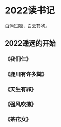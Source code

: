 # 2022读书记


<!--more-->



白驹过隙，白云苍狗。


## 2022遥远的开始

### 《我们仨》

### 《鹿川有许多粪》

### 《天生有罪》

### 《强风吹拂》

### 《茶花女》
